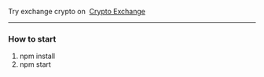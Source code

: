 <p>Try exchange crypto on &nbsp;<a href='https://olyathecute.github.io/CryptoExchange/'>Crypto Exchange</a></p>

<hr>

### How to start

1. npm install
2. npm start
